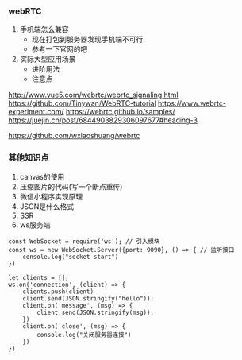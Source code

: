 ### webRTC
1. 手机端怎么兼容
    - 现在打包到服务器发现手机端不可行
    - 参考一下官网的吧
2. 实际大型应用场景
    - 进阶用法
    - 注意点
    
http://www.vue5.com/webrtc/webrtc_signaling.html
https://github.com/Tinywan/WebRTC-tutorial
https://www.webrtc-experiment.com/
https://webrtc.github.io/samples/
https://juejin.cn/post/6844903829306097677#heading-3

https://github.com/wxiaoshuang/webrtc

### 其他知识点
1. canvas的使用
2. 压缩图片的代码(写一个断点重传)
3. 微信小程序实现原理
4. JSON是什么格式
5. SSR
6. ws服务端


```
const WebSocket = require('ws'); // 引入模块
const ws = new WebSocket.Server({port: 9090}, () => { // 监听接口
    console.log("socket start")
})

let clients = [];
ws.on('connection', (client) => {
    clients.push(client)
    client.send(JSON.stringify("hello"));
    client.on('message', (msg) => {
        client.send(JSON.stringify(msg));
    })
    client.on('close', (msg) => {
        console.log("关闭服务器连接")
    })
})
```
